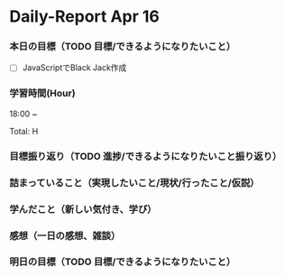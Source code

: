 # Daily-Report Apr 16

### 本日の目標（TODO 目標/できるようになりたいこと）
- [ ] JavaScriptでBlack Jack作成

### 学習時間(Hour)
18:00 ~

Total: H


### 目標振り返り（TODO 進捗/できるようになりたいこと振り返り）


### 詰まっていること（実現したいこと/現状/行ったこと/仮説）


### 学んだこと（新しい気付き、学び）



### 感想（一日の感想、雑談）

### 明日の目標（TODO 目標/できるようになりたいこと）
